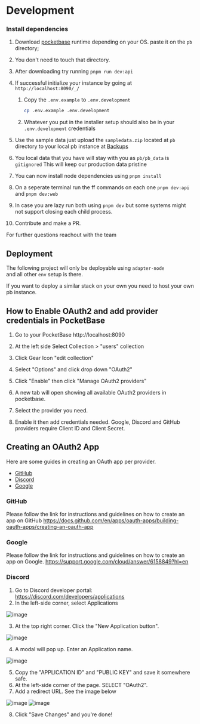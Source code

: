 # Development

### Install dependencies

1. Download [pocketbase](https://pocketbase.io/docs/) runtime depending on your OS.
   paste it on the `pb` directory;

2. You don't need to touch that directory.

3. After downloading try running `pnpm run dev:api`

4. If successful initialize your instance by going at `http://localhost:8090/_/`

   1. Copy the `.env.example` to `.env.development`

      ```sh
      cp .env.example .env.development
      ```

   2. Whatever you put in the installer setup should also be in your
      `.env.development` credentials

5. Use the sample data just upload the `sampledata.zip` located at
   `pb` directory to your local pb instance at [Backups](http://127.0.0.1:8090/_/#/settings/backups)

6. You local data that you have will stay with you as `pb/pb_data` is `gitignored`
   This will keep our production data pristine

7. You can now install node dependencies using `pnpm install`

8. On a seperate terminal run the ff commands on each one
   `pnpm dev:api` and `pnpm dev:web`

9. In case you are lazy run both using `pnpm dev` but some systems
   might not support closing each child process.

10. Contribute and make a PR.

For further questions reachout with the team

## Deployment

The following project will only be deployable using `adapter-node`  
and all other `env` setup is there.

If you want to deploy a similar stack on your own you need to host your own pb instance.

## How to Enable OAuth2 and add provider credentials in PocketBase
1. Go to your PocketBase http://localhost:8090

2. At the left side Select Collection > "users" collection

3. Click Gear Icon "edit collection"

4. Select "Options" and click drop down "OAuth2"

5. Click "Enable" then click "Manage OAuth2 providers"

6. A new tab will open showing all available OAuth2 providers in pocketbase. 

7. Select the provider you need.

8. Enable it then add credentials needed. Google, Discord and GitHub providers require Client ID and Client Secret.

## Creating an OAuth2 App
Here are some guides in creating an OAuth app per provider.
- [GitHub](#github)
- [Discord](#discord)
- [Google](#google)

### GitHub
Please follow the link for instructions and guidelines on how to create an app on GitHub
https://docs.github.com/en/apps/oauth-apps/building-oauth-apps/creating-an-oauth-app

### Google
Please follow the link for instructions and guidelines on how to create an app on Google.
https://support.google.com/cloud/answer/6158849?hl=en

### Discord
1. Go to Discord developer portal: https://discord.com/developers/applications
2. In the left-side corner, select Applications

![image](https://github.com/devpapi0891/daedalus.codes/assets/97945953/19042bef-3969-493d-aa1d-84ea1efa2d71)

3. At the top right corner. Click the "New Application button".

![image](https://github.com/devpapi0891/daedalus.codes/assets/97945953/0b2b8564-f064-4f44-b720-3186b7eabf05)

4. A modal will pop up. Enter an Application name.

![image](https://github.com/devpapi0891/daedalus.codes/assets/97945953/7175c581-bb23-4621-bd52-dbdeb5715e52)

5. Copy the "APPLICATION ID" and "PUBLIC KEY" and save it somewhere safe.
6. At the left-side corner of the page. SELECT "OAuth2".
7. Add a redirect URL. See the image below

![image](https://github.com/devpapi0891/daedalus.codes/assets/97945953/3bef0d25-6a81-4585-a0a0-c54452267eda)
![image](https://github.com/devpapi0891/daedalus.codes/assets/97945953/0e96fd9d-f2f9-4f06-a1bd-e4da0536c1ac)

8. Click "Save Changes" and you're done!


